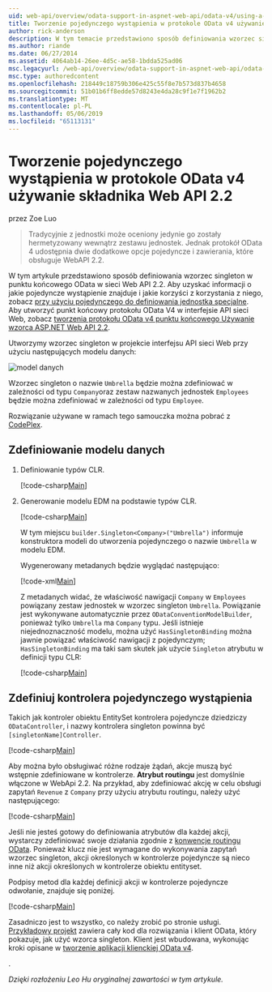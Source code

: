```yaml
---
uid: web-api/overview/odata-support-in-aspnet-web-api/odata-v4/using-a-singleton-in-an-odata-endpoint-in-web-api-22
title: Tworzenie pojedynczego wystąpienia w protokole OData v4 używanie składnika Web API 2.2 | Dokumentacja firmy Microsoft
author: rick-anderson
description: W tym temacie przedstawiono sposób definiowania wzorzec singleton w punktu końcowego OData w sieci Web API 2.2.
ms.author: riande
ms.date: 06/27/2014
ms.assetid: 4064ab14-26ee-4d5c-ae58-1bdda525ad06
msc.legacyurl: /web-api/overview/odata-support-in-aspnet-web-api/odata-v4/using-a-singleton-in-an-odata-endpoint-in-web-api-22
msc.type: authoredcontent
ms.openlocfilehash: 218449c18759b306e425c55f8e7b573d837b4658
ms.sourcegitcommit: 51b01b6ff8edde57d8243e4da28c9f1e7f1962b2
ms.translationtype: MT
ms.contentlocale: pl-PL
ms.lasthandoff: 05/06/2019
ms.locfileid: "65113131"
---
```

# <a name="create-a-singleton-in-odata-v4-using-web-api-22"></a>Tworzenie pojedynczego wystąpienia w protokole OData v4 używanie składnika Web API 2.2

przez Zoe Luo

> Tradycyjnie z jednostki może oceniony jedynie go zostały hermetyzowany wewnątrz zestawu jednostek. Jednak protokół OData 4 udostępnia dwie dodatkowe opcje pojedyncze i zawierania, które obsługuje WebAPI 2.2.

W tym artykule przedstawiono sposób definiowania wzorzec singleton w punktu końcowego OData w sieci Web API 2.2. Aby uzyskać informacji o jakie pojedyncze wystąpienie znajduje i jakie korzyści z korzystania z niego, zobacz [przy użyciu pojedynczego do definiowania jednostka specjalne](https://blogs.msdn.com/b/odatateam/archive/2014/03/05/use-singleton-to-define-your-special-entity.aspx). Aby utworzyć punkt końcowy protokołu OData V4 w interfejsie API sieci Web, zobacz [tworzenia protokołu OData v4 punktu końcowego Używanie wzorca ASP.NET Web API 2.2](create-an-odata-v4-endpoint.md). 

Utworzymy wzorzec singleton w projekcie interfejsu API sieci Web przy użyciu następujących modelu danych:

![model danych](using-a-singleton-in-an-odata-endpoint-in-web-api-22/_static/image1.png)

Wzorzec singleton o nazwie `Umbrella` będzie można zdefiniować w zależności od typu `Company`oraz zestaw nazwanych jednostek `Employees` będzie można zdefiniować w zależności od typu `Employee`.

Rozwiązanie używane w ramach tego samouczka można pobrać z [CodePlex](http://aspnet.codeplex.com/sourcecontrol/latest#Samples/WebApi/OData/v4/ODataSingletonSample/).

## <a name="define-the-data-model"></a>Zdefiniowanie modelu danych

1. Definiowanie typów CLR.

    [!code-csharp[Main](using-a-singleton-in-an-odata-endpoint-in-web-api-22/samples/sample1.cs)]
2. Generowanie modelu EDM na podstawie typów CLR.

    [!code-csharp[Main](using-a-singleton-in-an-odata-endpoint-in-web-api-22/samples/sample2.cs)]

    W tym miejscu `builder.Singleton<Company>("Umbrella")` informuje konstruktora modeli do utworzenia pojedynczego o nazwie `Umbrella` w modelu EDM.

    Wygenerowany metadanych będzie wyglądać następująco:

    [!code-xml[Main](using-a-singleton-in-an-odata-endpoint-in-web-api-22/samples/sample3.xml)]

    Z metadanych widać, że właściwość nawigacji `Company` w `Employees` powiązany zestaw jednostek w wzorzec singleton `Umbrella`. Powiązanie jest wykonywane automatycznie przez `ODataConventionModelBuilder`, ponieważ tylko `Umbrella` ma `Company` typu. Jeśli istnieje niejednoznaczność modelu, można użyć `HasSingletonBinding` można jawnie powiązać właściwość nawigacji z pojedynczym; `HasSingletonBinding` ma taki sam skutek jak użycie `Singleton` atrybutu w definicji typu CLR:

    [!code-csharp[Main](using-a-singleton-in-an-odata-endpoint-in-web-api-22/samples/sample4.cs)]

## <a name="define-the-singleton-controller"></a>Zdefiniuj kontrolera pojedynczego wystąpienia

Takich jak kontroler obiektu EntitySet kontrolera pojedyncze dziedziczy `ODataController`, i nazwy kontrolera singleton powinna być `[singletonName]Controller`.

[!code-csharp[Main](using-a-singleton-in-an-odata-endpoint-in-web-api-22/samples/sample5.cs)]

Aby można było obsługiwać różne rodzaje żądań, akcje muszą być wstępnie zdefiniowane w kontrolerze. **Atrybut routingu** jest domyślnie włączone w WebApi 2.2. Na przykład, aby zdefiniować akcję w celu obsługi zapytań `Revenue` z `Company` przy użyciu atrybutu routingu, należy użyć następującego:

[!code-csharp[Main](using-a-singleton-in-an-odata-endpoint-in-web-api-22/samples/sample6.cs)]

Jeśli nie jesteś gotowy do definiowania atrybutów dla każdej akcji, wystarczy zdefiniować swoje działania zgodnie z [konwencje routingu OData](../odata-routing-conventions.md). Ponieważ klucz nie jest wymagane do wykonywania zapytań wzorzec singleton, akcji określonych w kontrolerze pojedyncze są nieco inne niż akcji określonych w kontrolerze obiektu entityset.

Podpisy metod dla każdej definicji akcji w kontrolerze pojedyncze odwołanie, znajduje się poniżej.

[!code-csharp[Main](using-a-singleton-in-an-odata-endpoint-in-web-api-22/samples/sample7.cs)]

Zasadniczo jest to wszystko, co należy zrobić po stronie usługi. [Przykładowy projekt](http://aspnet.codeplex.com/sourcecontrol/latest#Samples/WebApi/OData/v4/ODataSingletonSample/) zawiera cały kod dla rozwiązania i klient OData, który pokazuje, jak użyć wzorca singleton. Klient jest wbudowana, wykonując kroki opisane w [tworzenie aplikacji klienckiej OData v4](create-an-odata-v4-client-app.md).

. 

*Dzięki rozłożeniu Leo Hu oryginalnej zawartości w tym artykule.*
